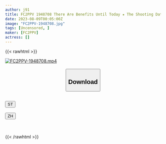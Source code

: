 ```yaml
---
author: j91
title: FC2PPV 1948708 There Are Benefits Until Today ★ The Shooting Date Is Still 10 Years Old ★ Record Of Sex With J ○ Before Birthday ★ Double Benefits Are Too Dangerous ★ Long Work Over 3 Hours In Total
date: 2023-08-09T00:05:00Z
image: "FC2PPV-1948708.jpg"
tags: [Uncensored, ]
maker: [FC2PPV]
actress: []
---
```



{{< rawhtml >}}

<div class="video" data-videoid="49pe6QZ4BVTKm3r">
    <a href="javascript:;">
        <img src="https://my.j91.asia/posts/FC2PPV-1948708/FC2PPV-1948708.jpg" width="WIDTH" height="HEIGHT" alt="FC2PPV-1948708.mp4" loading="lazy">
    </a>
</div>

<script type="text/javascript" src="https://j91.asia/asset/on-demand-st.js"></script>

<br>
  <link rel="stylesheet" href="https://j91.asia/asset/bs5.css">
  
  <center>
  <button class="btn btn-primary" type="button" data-bs-toggle="collapse" data-bs-target=".multi-collapse" aria-expanded="false" aria-controls="multiCollapseExample1 multiCollapseExample2"><h2>Download</h2></button></center>
</p>
<div class="row">
  <div class="col">
    <div class="collapse multi-collapse" id="multiCollapseExample1">
      <div class="card card-body">
	      	      <br>
<div class="buttons">  
<a href="https://streamtape.to/v/49pe6QZ4BVTKm3r"><button class="btn-hover color-3"><i class="fa fa-download"></i> ST</button></a></div>
    </div>
  </div>
</div>
  <div class="col">
    <div class="collapse multi-collapse" id="multiCollapseExample2">
      <div class="card card-body">
	      <br>
<div class="buttons">
    <a href="https://lylxan.com/lhq9h546s9e6"><button class="btn-hover color-9"><i class="fa fa-download"></i> ZH</button></a></div>
<br><br>
      </div>
    </div>
  </div>
</div>

{{< /rawhtml >}}